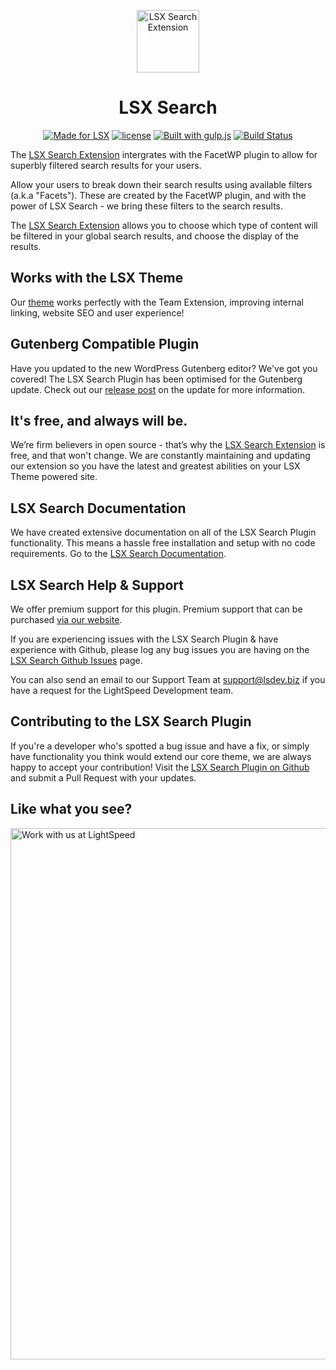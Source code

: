 <p align="center"><a target="_blank" href="https://www.lsdev.biz/lsx/extensions/search/"><img width="100px;" src="https://lsx.lsdev.biz/wp-content/uploads/2019/03/Search.svg" alt="LSX Search Extension"></a>
</p>
<h1 align="center">LSX Search</h1>

<p align="center">
  <a href="https://lsx.lsdev.biz/"><img src="https://lsx.lsdev.biz/wp-content/uploads/2019/06/Designed-for-LSX-Theme-blue.png" alt="Made for LSX"></a>
  <a href="https://www.gnu.org/licenses/gpl-3.0.en.html"><img src="https://poser.pugx.org/woocommerce/woocommerce/license" alt="license"></a>
  <a href="http://gulpjs.com/"><img src="https://img.shields.io/badge/built%20with-gulp.js-green.svg" alt="Built with gulp.js"></a> 
  <a href="https://travis-ci.org/github/lightspeeddevelopment/lsx-search"><img src="https://travis-ci.org/lightspeeddevelopment/lsx-search.svg?branch=master" alt="Build Status"></a>
</p>

The [LSX Search Extension](https://lsx.lsdev.biz/extensions/lsx-search/) intergrates with the FacetWP plugin to allow for superbly filtered search results for your users. 

Allow your users to break down their search results using available filters (a.k.a "Facets"). These are created by the FacetWP plugin, and with the power of LSX Search - we bring these filters to the search results. 

The [LSX Search Extension](https://lsx.lsdev.biz/extensions/lsx-search/) allows you to choose which type of content will be filtered in your global search results, and choose the display of the results. 

## Works with the LSX Theme
Our  [theme](https://lsx.lsdev.biz/) works perfectly with the Team Extension, improving internal linking, website SEO and user experience! 

## Gutenberg Compatible Plugin
Have you updated to the new WordPress Gutenberg editor? We've got you covered! The LSX Search Plugin has been optimised for the Gutenberg update. Check out our [release post](https://lsx.lsdev.biz/lsx-blocks-available-on-wordpress-org/) on the update for more information.

## It's free, and always will be.
We’re firm believers in open source - that’s why the [LSX Search Extension](https://lsx.lsdev.biz/extensions/lsx-search/) is free, and that won't change. We are constantly maintaining and updating our extension so you have the latest and greatest abilities on your LSX Theme powered site. 

## LSX Search Documentation

We have created extensive documentation on all of the LSX Search Plugin functionality. This means a hassle free installation and setup with no code requirements. Go to the [LSX Search Documentation](https://lsx.lsdev.biz/documentation/lsx-search/).

## LSX Search Help & Support

We offer premium support for this plugin. Premium support that can be purchased [via our website](https://www.lsdev.biz/services/support/).

If you are experiencing issues with the LSX Search Plugin & have experience with Github, please log any bug issues you are having on the [LSX Search Github Issues](https://github.com/lightspeeddevelopment/lsx-search/issues/) page.

You can also send an email to our Support Team at [support@lsdev.biz](mailto:support@lsdev.biz) if you have a request for the LightSpeed Development team.

## Contributing to the LSX Search Plugin

If you're a developer who's spotted a bug issue and have a fix, or simply have functionality you think would extend our core theme, we are always happy to accept your contribution! Visit the [LSX Search Plugin on Github](https://github.com/lightspeeddevelopment/lsx-search/) and submit a Pull Request with your updates.

## Like what you see?
<a href="https://www.lsdev.biz/contact/"><img src="https://www.lsdev.biz/wp-content/uploads/2020/02/work-with-lightspeed.png" width="850" alt="Work with us at LightSpeed"></a>
